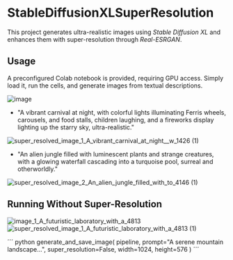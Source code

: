 # StableDiffusionXLSuperResolution

This project generates ultra-realistic images using *Stable Diffusion XL* and enhances them with super-resolution through *Real-ESRGAN*.

## Usage
A preconfigured Colab notebook is provided, requiring GPU access. Simply load it, run the cells, and generate images from textual descriptions.

![image](https://github.com/user-attachments/assets/a5587db2-53ae-4100-96be-b21c538bb292)

- "A vibrant carnival at night, with colorful lights illuminating Ferris wheels, carousels, and food stalls, children laughing, and a fireworks display lighting up the starry sky, ultra-realistic."

![super_resolved_image_1_A_vibrant_carnival_at_night__w_1426 (1)](https://github.com/user-attachments/assets/56747153-6cdd-4155-8072-580b5be8d0b7)

- "An alien jungle filled with luminescent plants and strange creatures, with a glowing waterfall cascading into a turquoise pool, surreal and otherworldly."

![super_resolved_image_2_An_alien_jungle_filled_with_to_4146 (1)](https://github.com/user-attachments/assets/c2da4fd0-f5fd-4eb8-ac4b-33989a1fb8a9)

## Running Without Super-Resolution

![image_1_A_futuristic_laboratory_with_a_4813](https://github.com/user-attachments/assets/db25381f-7542-4013-9c3c-d0e1671a744a)
![super_resolved_image_1_A_futuristic_laboratory_with_a_4813 (1)](https://github.com/user-attachments/assets/58701c21-2d11-4a47-9b40-06366322a055)


´´´ python
generate_and_save_image(
    pipeline, 
    prompt="A serene mountain landscape...", 
    super_resolution=False, 
    width=1024, 
    height=576
)
´´´
